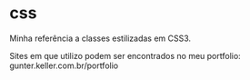 # css
Minha referência a classes estilizadas em CSS3.

Sites em que utilizo podem ser encontrados no meu portfolio:
gunter.keller.com.br/portfolio
